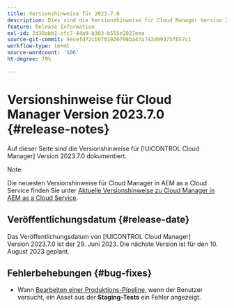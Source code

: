 ```yaml
---
title: Versionshinweise für 2023.7.0
description: Dies sind die Versionshinweise für Cloud Manager Version 2023.7.0.
feature: Release Information
exl-id: 2d38abb1-cfc7-44a9-b303-b555e2827eea
source-git-commit: 9ecefd72cb9701026798ba47a743d99375f657c1
workflow-type: tm+mt
source-wordcount: '106'
ht-degree: 79%

---
```



# Versionshinweise für Cloud Manager Version 2023.7.0 {#release-notes}

Auf dieser Seite sind die Versionshinweise für [!UICONTROL Cloud Manager] Version 2023.7.0 dokumentiert.

>[!NOTE]
>
>Die neuesten Versionshinweise für Cloud Manager in AEM as a Cloud Service finden Sie unter [Aktuelle Versionshinweise zu Cloud Manager in AEM as a Cloud Service](https://experienceleague.adobe.com/docs/experience-manager-cloud-service/content/implementing/using-cloud-manager/release-notes-cloud-manager/release-notes-cm-current.html?lang=de).

## Veröffentlichungsdatum {#release-date}

Das Veröffentlichungsdatum von [!UICONTROL Cloud Manager] Version 2023.7.0 ist der 29. Juni 2023. Die nächste Version ist für den 10. August 2023 geplant.

## Fehlerbehebungen {#bug-fixes}

* Wann [Bearbeiten einer Produktions-Pipeline,](/help/using/managing-pipelines.md#editing-pipelines) wenn der Benutzer versucht, ein Asset aus der **Staging-Tests** ein Fehler angezeigt.
